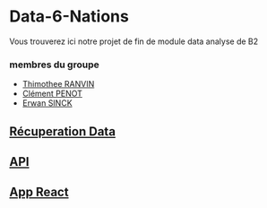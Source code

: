 # Data-6-Nations

Vous trouverez ici notre projet de fin de module data analyse de B2

### membres du groupe 

- [Thimothee RANVIN](https://github.com/rthimoth)
- [Clément PENOT](https://github.com/fyleeds)
- [Erwan SINCK](https://github.com/erxide)

## [Récuperation Data](./RecuperationData)

## [API](./API)

## [App React](./AppReact)

